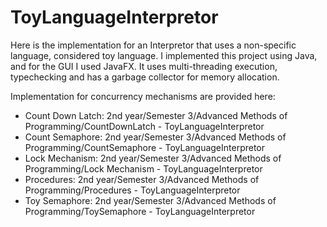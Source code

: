 # ToyLanguageInterpretor
Here is the implementation for an Interpretor that uses a non-specific language, considered toy language.
I implemented this project using Java, and for the GUI I used JavaFX. It uses multi-threading execution, typechecking and has a garbage collector for memory allocation.

Implementation for concurrency mechanisms are provided here:
- Count Down Latch: 2nd year/Semester 3/Advanced Methods of Programming/CountDownLatch - ToyLanguageInterpretor
- Count Semaphore: 2nd year/Semester 3/Advanced Methods of Programming/CountSemaphore - ToyLanguageInterpretor
- Lock Mechanism: 2nd year/Semester 3/Advanced Methods of Programming/Lock Mechanism - ToyLanguageInterpretor
- Procedures: 2nd year/Semester 3/Advanced Methods of Programming/Procedures - ToyLanguageInterpretor
- Toy Semaphore: 2nd year/Semester 3/Advanced Methods of Programming/ToySemaphore - ToyLanguageInterpretor
